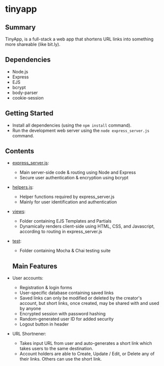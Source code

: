 # tinyapp

## Summary

TinyApp, is a full-stack a web app that shortens URL links into something more shareable (like bit.ly).


## Dependencies

- Node.js
- Express
- EJS
- bcrypt
- body-parser
- cookie-session

## Getting Started

- Install all dependencies (using the `npm install` command).
- Run the development web server using the `node express_server.js` command.

## Contents

* [express_server.js](/helpers.js): 
  * Main server-side code & routing using Node and Express
  * Secure user authentication & encryption using bcrypt
* [helpers.js](/helpers.js): 
  * Helper functions required by express_server.js
  * Mainly for user identification and authentication
* [views](/views): 
  * Folder containing EJS Templates and Partials
  * Dynamically renders client-side using HTML, CSS, and Javascript, according to routing in express_server.js
* [test](/test): 
  * Folder containing Mocha & Chai testing suite

  ## Main Features

* User accounts: 
  * Registration & login forms
  * User-specific database containing saved links
  * Saved links can only be modified or deleted by the creator's account, but short links, once created, may be shared with and used by anyone
  * Encrypted session with password hashing
  * Random-generated user ID for added security
  * Logout button in header

* URL Shortnener: 
  * Takes input URL from user and auto-generates a short link which takes users to the same destination.
  * Account holders are able to Create, Update / Edit, or Delete any of their links. Others can use the short link.
    
